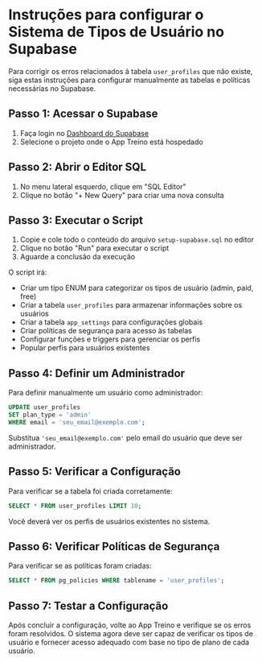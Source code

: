# Instruções para configurar o Sistema de Tipos de Usuário no Supabase

Para corrigir os erros relacionados à tabela `user_profiles` que não existe, siga estas instruções para configurar manualmente as tabelas e políticas necessárias no Supabase.

## Passo 1: Acessar o Supabase

1. Faça login no [Dashboard do Supabase](https://app.supabase.io/)
2. Selecione o projeto onde o App Treino está hospedado

## Passo 2: Abrir o Editor SQL

1. No menu lateral esquerdo, clique em "SQL Editor"
2. Clique no botão "+ New Query" para criar uma nova consulta

## Passo 3: Executar o Script

1. Copie e cole todo o conteúdo do arquivo `setup-supabase.sql` no editor
2. Clique no botão "Run" para executar o script
3. Aguarde a conclusão da execução

O script irá:
- Criar um tipo ENUM para categorizar os tipos de usuário (admin, paid, free)
- Criar a tabela `user_profiles` para armazenar informações sobre os usuários
- Criar a tabela `app_settings` para configurações globais
- Criar políticas de segurança para acesso às tabelas
- Configurar funções e triggers para gerenciar os perfis
- Popular perfis para usuários existentes

## Passo 4: Definir um Administrador

Para definir manualmente um usuário como administrador:

```sql
UPDATE user_profiles
SET plan_type = 'admin'
WHERE email = 'seu_email@exemplo.com';
```

Substitua `'seu_email@exemplo.com'` pelo email do usuário que deve ser administrador.

## Passo 5: Verificar a Configuração

Para verificar se a tabela foi criada corretamente:

```sql
SELECT * FROM user_profiles LIMIT 10;
```

Você deverá ver os perfis de usuários existentes no sistema.

## Passo 6: Verificar Políticas de Segurança

Para verificar se as políticas foram criadas:

```sql
SELECT * FROM pg_policies WHERE tablename = 'user_profiles';
```

## Passo 7: Testar a Configuração

Após concluir a configuração, volte ao App Treino e verifique se os erros foram resolvidos. O sistema agora deve ser capaz de verificar os tipos de usuário e fornecer acesso adequado com base no tipo de plano de cada usuário. 